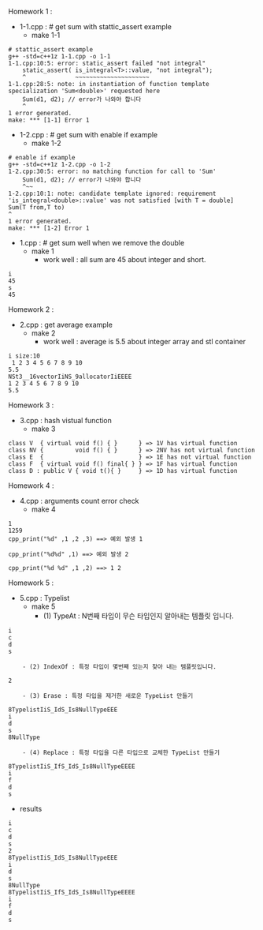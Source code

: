 Homework 1 :
- 1-1.cpp : # get sum with stattic_assert example
	- make 1-1
```
# stattic_assert example
g++ -std=c++1z 1-1.cpp -o 1-1
1-1.cpp:10:5: error: static_assert failed "not integral"
    static_assert( is_integral<T>::value, "not integral");
    ^              ~~~~~~~~~~~~~~~~~~~~~
1-1.cpp:28:5: note: in instantiation of function template specialization 'Sum<double>' requested here
    Sum(d1, d2); // error가 나와야 합니다
    ^
1 error generated.
make: *** [1-1] Error 1
```

- 1-2.cpp : # get sum with enable if example
	- make 1-2
```
# enable if example
g++ -std=c++1z 1-2.cpp -o 1-2
1-2.cpp:30:5: error: no matching function for call to 'Sum'
    Sum(d1, d2); // error가 나와야 합니다
    ^~~
1-2.cpp:10:1: note: candidate template ignored: requirement 'is_integral<double>::value' was not satisfied [with T = double]
Sum(T from,T to)
^
1 error generated.
make: *** [1-2] Error 1
```

- 1.cpp : # get sum well when we remove the double
	- make 1
        - work well : all sum are 45 about integer and short.
```
i
45
s
45
```

Homework 2 :
- 2.cpp : get average example
	- make 2
        - work well : average is 5.5 about integer array and stl container
```
i size:10
 1 2 3 4 5 6 7 8 9 10
5.5
NSt3__16vectorIiNS_9allocatorIiEEEE
1 2 3 4 5 6 7 8 9 10
5.5
```

Homework 3 :
- 3.cpp : hash vistual function
	- make 3
```
class V  { virtual void f() { }      } => 1V has virtual function
class NV {         void f() { }      } => 2NV has not virtual function
class E  {                           } => 1E has not virtual function
class F  { virtual void f() final{ } } => 1F has virtual function
class D : public V { void t(){ }     } => 1D has virtual function
```


Homework 4 :
- 4.cpp : arguments count error check 
	- make 4
```
1
1259
cpp_print("%d" ,1 ,2 ,3) ==> 예외 발생 1

cpp_print("%d%d" ,1) ==> 예외 발생 2

cpp_print("%d %d" ,1 ,2) ==> 1 2
```


Homework 5 :
- 5.cpp : Typelist
	- make 5
        - (1) TypeAt : N번째 타입이 무슨 타입인지 알아내는 템플릿 입니다.
```
i
c
d
s
```
        - (2) IndexOf : 특정 타입이 몇번째 있는지 찾아 내는 템플릿입니다.
```
2
```
        - (3) Erase : 특정 타입을 제거한 새로운 TypeList 만들기
```
8TypelistIiS_IdS_Is8NullTypeEEE
i
d
s
8NullType
```
        - (4) Replace : 특정 타입을 다른 타입으로 교체한 TypeList 만들기
```
8TypelistIiS_IfS_IdS_Is8NullTypeEEEE
i
f
d
s
```

- results

```
i
c
d
s
2
8TypelistIiS_IdS_Is8NullTypeEEE
i
d
s
8NullType
8TypelistIiS_IfS_IdS_Is8NullTypeEEEE
i
f
d
s
```


